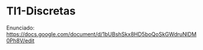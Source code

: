 # TI1-Discretas

Enunciado: https://docs.google.com/document/d/1bUBshSkx8HD5boQoSkGWdruNlDM0Ph8V/edit
